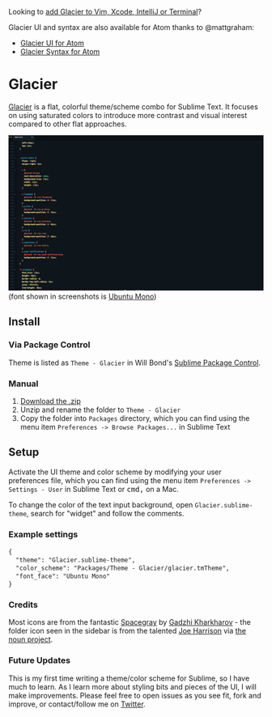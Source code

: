 Looking to [add Glacier to Vim, Xcode, IntelliJ or Terminal](https://github.com/primedirective/Glacier-Remixes)?

Glacier UI and syntax are also available for Atom thanks to @mattgraham:
- [Glacier UI for Atom](https://github.com/mattgraham/glacier-ui-atom)
- [Glacier Syntax for Atom](https://github.com/mattgraham/glacier-syntax-atom)

# Glacier

[Glacier](http://glaciertheme.com) is a flat, colorful theme/scheme combo for Sublime Text. It focuses on using saturated colors to introduce more contrast and visual interest compared to other flat approaches.

![Glacier Screenshot](screenshot.png)
(font shown in screenshots is [Ubuntu Mono](http://font.ubuntu.com/))

## Install

### Via Package Control

Theme is listed as `Theme - Glacier` in Will Bond's [Sublime Package Control](https://sublime.wbond.net).

### Manual

1. [Download the .zip](https://github.com/joeyfigaro/glacier-theme/archive/master.zip)
2. Unzip and rename the folder to `Theme - Glacier`
3. Copy the folder into `Packages` directory, which you can find using the menu item `Preferences -> Browse Packages...` in Sublime Text

## Setup

Activate the UI theme and color scheme by modifying your user preferences file, which you can find using the menu item `Preferences -> Settings - User` in Sublime Text or <kbd>cmd</kbd><kbd>,</kbd> on a Mac.

To change the color of the text input background, open `Glacier.sublime-theme`, search for "widget" and follow the comments.

### Example settings
```
{
  "theme": "Glacier.sublime-theme",
  "color_scheme": "Packages/Theme - Glacier/glacier.tmTheme",
  "font_face": "Ubuntu Mono"
}
```

### Credits

Most icons are from the fantastic [Spacegray](https://github.com/kkga/spacegray) by [Gadzhi Kharkharov](https://github.com/kkga/) - the folder icon seen in the sidebar is from the talented [Joe Harrison](http://thenounproject.com/joe_harrison/) via [the noun project](http://thenounproject.com/).

### Future Updates

This is my first time writing a theme/color scheme for Sublime, so I have much to learn. As I learn more about styling bits and pieces of the UI, I will make improvements. Please feel free to open issues as you see fit, fork and improve, or contact/follow me on [Twitter](http://twitter.com/joeyfigaro).
